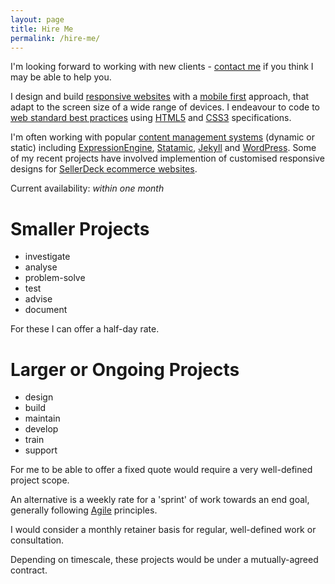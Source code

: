 ```yaml
---
layout: page
title: Hire Me
permalink: /hire-me/
---
```


I'm looking forward to working with new clients - [contact me](#contact) if you think I may be able to help you.

I design and build [responsive websites](https://en.wikipedia.org/wiki/Responsive_web_design) with a [mobile first](http://www.lukew.com/resources/mobile_first.asp) approach, that adapt to the screen size of a wide range of devices. I endeavour to code to [web standard best practices](http://en.wikipedia.org/wiki/Web_standards) using [HTML5](http://en.wikipedia.org/wiki/HTML5) and [CSS3](http://en.wikipedia.org/wiki/CSS) specifications.

I'm often working with popular [content management systems](http://en.wikipedia.org/wiki/Web_content_management_system) (dynamic or static) including [ExpressionEngine](http://ellislab.com/expressionengine), [Statamic](http://www.statamic.com), [Jekyll](http://jekyllrb.com/) and [WordPress](http://wordpress.org/). Some of my recent projects have involved implemention of customised responsive designs for [SellerDeck ecommerce websites](http://www.sellerdeck.co.uk/index.php/ecommerce-software/category/sellerdeck-desktop).

Current availability: *within one month*

# Smaller Projects 

- investigate
- analyse
- problem-solve
- test
- advise
- document

For these I can offer a half-day rate.

# Larger or Ongoing Projects 

- design
- build
- maintain
- develop
- train
- support

For me to be able to offer a fixed quote would require a very well-defined project scope. 

An alternative is a weekly rate for a 'sprint' of work towards an end goal, generally following [Agile](https://en.wikipedia.org/wiki/Agile_software_development) principles.

I would consider a monthly retainer basis for regular, well-defined work or consultation.

Depending on timescale, these projects would be under a mutually-agreed contract.